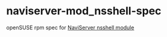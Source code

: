 # naviserver-mod_nsshell-spec

openSUSE rpm spec for [NaviServer nsshell module](http://bitbucket.org/naviserver/nsshell)

